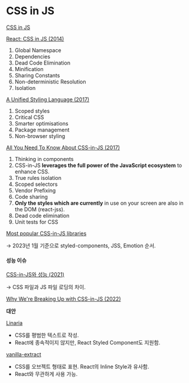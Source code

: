 # CSS in JS

[CSS in JS](https://en.wikipedia.org/wiki/CSS-in-JS)

[React: CSS in JS (2014)](https://blog.vjeux.com/2014/javascript/react-css-in-js-nationjs.html)

1. Global Namespace
2. Dependencies
3. Dead Code Elimination
4. Minification
5. Sharing Constants
6. Non-deterministic Resolution
7. Isolation

[A Unified Styling Language (2017)](https://megaptera.notion.site/1bda981f17224c058b612598d4323c63?pvs=4)

1. Scoped styles
2. Critical CSS
3. Smarter optimisations
4. Package management
5. Non-browser styling

[All You Need To Know About CSS-in-JS (2017)](https://megaptera.notion.site/CSS-in-JS-d5904960ac564b0c8cdf5aa3bc2df5da?pvs=4)

1. Thinking in components
2. CSS-in-JS **leverages the full power of the JavaScript ecosystem** to enhance CSS.
3. True rules isolation
4. Scoped selectors
5. Vendor Prefixing
6. Code sharing
7. **Only the styles which are currently** in use on your screen are also in the DOM (react-jss).
8. Dead code elimination
9. Unit tests for CSS

[Most popular CSS-in-JS libraries](https://npmtrends.com/aphrodite-vs-emotion-vs-glamorous-vs-jss-vs-radium-vs-styled-components-vs-styletron)

→ 2023년 1월 기준으로 styled-components, JSS, Emotion 순서.

#### 성능 이슈

[CSS-in-JS와 성능 (2021)](https://megaptera.notion.site/CSS-in-JS-0afa302408f74f7a9712924ead6318be?pvs=4)

→ CSS 파일과 JS 파일 로딩의 차이.

[Why We're Breaking Up with CSS-in-JS (2022)](https://megaptera.notion.site/CSS-in-JS-4022ede93d06407ea6474a40be4cd906?pvs=4)

**대안**

[Linaria](https://linaria.dev/)

* CSS를 평범한 텍스트로 작성.
* React에 종속적이지 않지만, React Styled Component도 지원함.

[vanilla-extract](https://vanilla-extract.style/)

* CSS를 오브젝트 형태로 표현. React의 Inline Style과 유사함.
* React와 무관하게 사용 가능.
